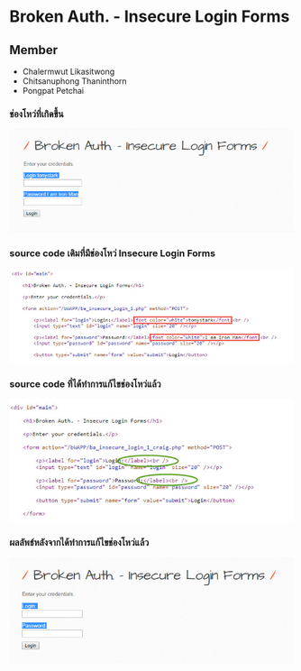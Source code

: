 # Broken Auth. - Insecure Login Forms

## Member
  - Chalermwut Likasitwong
  - Chitsanuphong Thaninthorn
  - Pongpat Petchai

### ช่องโหว่ที่เกิดขึ้น
![Mypic](bWAPP/1.jpg)

### source code เดิมที่มีช่องโหว่ Insecure Login Forms
![Mypic](bWAPP/2.jpg)

### source code ที่ได้ทำการแก้ไขช่องโหว่แล้ว
![Mypic](bWAPP/4.jpg)

### ผลลัพธ์หลังจากได้ทำการแก้ไขช่องโหว่แล้ว
![Mypic](bWAPP/3.jpg)


